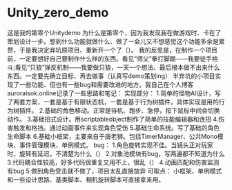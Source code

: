 # Unity_zero_demo
这是我的第零个Unitydemo
为什么是第零个，因为我发现我在做游戏时、卡在了策划设计一步。想到什么功能就做什么、做了一会儿又不想感觉这个功能多余是累赘，于是我决定弃坑原项目、重新开一个了（）。
我的反思是，在制作一个项目前，一定要想好自己要制作什么样的东西。看见“师父”拳打脚踢——我要徒手格斗;看见“只狼”弹反机制——我要做只狼，一天一个想法、最后根本做不出来什么东西。一定要先确立目标、再去做事（认真写demo策划ing）
半弃坑的小项目实现了一些功能、但也有一些bug和需要改进的地方。我自己在个人博客auroraisok.online记录了一些思路和笔记：
实现部分：
1.简单的怪物AI设计，写了两套方案，一套是基于有限状态机，一套是基于行为树插件，具体实现是用的行为树插件。
2.基础的角色移动。正常是待机、跑步、急停，按下鼠标中间会切换动作。
3.基础招式设计。用scriptableobject制作了简单的技能编辑器和连招
4.伤害触发和格挡。通过动画事件来实现角色受伤
5.基础生命系统。写了基础的角色生命脚本
6.基础小框架，主要来自于唐老狮。包括TimerManager、公共Mono模块、事件管理模块、单例模式。
bug：
1.角色旋转实现不佳。当镜头正对玩家时，旋转有延迟，不清楚为什么（）
2.对象池模块有bug，写两遍都不知道为什么
3.代码耦合性较高，好多代码很重复又用不上，很乱（）
4.动画匹配和伤害监测有bug
5.做到角色受击就不做了，项目太乱直接放弃
可取点：
小框架、单例模式和一些设计思路、基类脚本、相机旋转脚本可直接拿来用。
